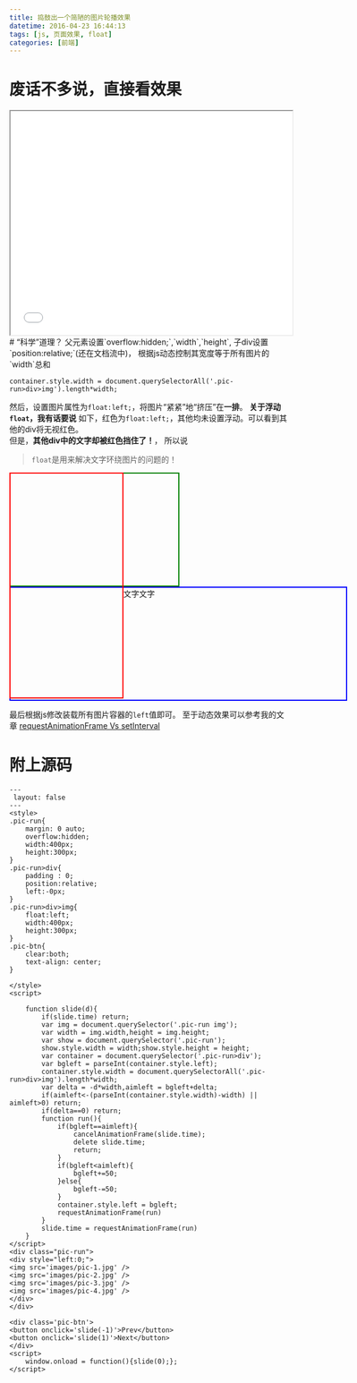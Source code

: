 ```yaml
---
title: 捣鼓出一个简陋的图片轮播效果
datetime: 2016-04-23 16:44:13
tags: [js, 页面效果, float]
categories: [前端]
---
```


# 废话不多说，直接看效果
<iframe style="width:100%;height:400px;" src='/htm/图片轮播1.html'></iframe>
<!-- more -->
# “科学”道理？
父元素设置`overflow:hidden;`,`width`,`height`,
子div设置`position:relative;`(还在文档流中)，
根据js动态控制其宽度等于所有图片的`width`总和

	container.style.width = document.querySelectorAll('.pic-run>div>img').length*width;
然后，设置图片属性为`float:left;`，将图片“紧紧”地“挤压”在**一排**。
**关于浮动`float`，我有话要说**
如下，红色为`float:left;`，其他均未设置浮动。可以看到其他的div将无视红色。  
但是，**其他div中的文字却被红色挡住了！**，
所以说
> `float`是用来解决文字环绕图片的问题的！

<div style="width:200px;height:400px;border:2px solid red;float:left;"></div><div style="width:300px;height:200px;border:2px solid green;"></div><div style="width:600px;height:200px;border:2px solid blue;">文字文字</div>

最后根据js修改装载所有图片容器的`left`值即可。
至于动态效果可以参考我的文章 [requestAnimationFrame Vs setInterval](/2016/04/23/requestAnimationFrame_Vs_setInterval/)

# 附上源码
```
---
 layout: false
---
<style>
.pic-run{
	margin: 0 auto;
	overflow:hidden;
	width:400px;
	height:300px;
}
.pic-run>div{
	padding : 0;
	position:relative;
	left:-0px;
}
.pic-run>div>img{
	float:left;
	width:400px;
	height:300px;
}
.pic-btn{
	clear:both;
	text-align: center;
}

</style>
<script>
	
	function slide(d){
		if(slide.time) return;
		var img = document.querySelector('.pic-run img');
		var width = img.width,height = img.height;
		var show = document.querySelector('.pic-run');
		show.style.width = width;show.style.height = height;
		var container = document.querySelector('.pic-run>div');
		var bgleft = parseInt(container.style.left);
		container.style.width = document.querySelectorAll('.pic-run>div>img').length*width;
		var delta = -d*width,aimleft = bgleft+delta;
		if(aimleft<-(parseInt(container.style.width)-width) || aimleft>0) return;
		if(delta==0) return;
		function run(){
			if(bgleft==aimleft){ 
				cancelAnimationFrame(slide.time);
				delete slide.time;
				return;
			}
			if(bgleft<aimleft){
				bgleft+=50;
			}else{
				bgleft-=50;
			}
			container.style.left = bgleft;
			requestAnimationFrame(run)
		}
		slide.time = requestAnimationFrame(run)
	}
</script>
<div class="pic-run">
<div style="left:0;">
<img src='images/pic-1.jpg' />
<img src='images/pic-2.jpg' />
<img src='images/pic-3.jpg' />
<img src='images/pic-4.jpg' />
</div>
</div>

<div class='pic-btn'>
<button onclick='slide(-1)'>Prev</button>
<button onclick='slide(1)'>Next</button>
</div>
<script>
	window.onload = function(){slide(0);};
</script>
```